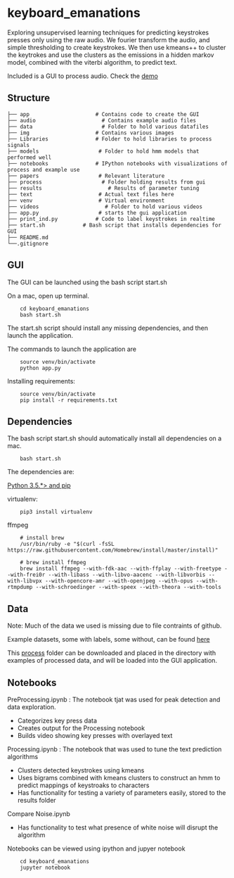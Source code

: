 # keyboard_emanations

Exploring unsupervised learning techniques for predicting keystrokes presses only using the raw audio. We fourier transform the audio, and simple thresholding to create keystrokes. We then use kmeans++ to cluster the keytrokes and use the clusters as the emissions in a hidden markov model, combined with the viterbi algorithm, to predict text. 

Included is a GUI to process audio. Check the [demo](https://www.youtube.com/watch?v=J6ZFBYUAtmM)

## Structure
```
├── app                     # Contains code to create the GUI
├── audio                     # Contains example audio files
├── data	                  # Folder to hold various datafiles
├── img                     # Contains various images
├── Libraries               # Folder to hold libraries to process signals 
├── models                   # Folder to hold hmm models that performed well
├── notebooks               # IPython notebooks with visualizations of process and example use
├── papers                   # Relevant literature
├── process                   # Folder holding results from gui 
├── results                     # Results of parameter tuning
├── text                     # Actual text files here
├── venv                     # Virtual environment
├── videos                     # Folder to hold various videos
├── app.py                   # starts the gui application
├── print_ind.py            # Code to label keystrokes in realtime
├── start.sh            # Bash script that installs dependencies for GUI
├── README.md
└──.gitignore	
```

## GUI

The GUI can be launched using the bash script start.sh

On a mac, open up terminal.
```
    cd keyboard_emanations
    bash start.sh
```

The start.sh script should install any missing dependencies, and then launch the application.

The commands to launch the application are 

```
    source venv/bin/activate
    python app.py
```

Installing requirements:

```
    source venv/bin/activate
    pip install -r requirements.txt
```

## Dependencies 

The bash script start.sh should automatically install all dependencies on a mac. 
```
    bash start.sh
```

The dependencies are:

[Python 3.5.*> and pip](https://www.continuum.io/downloads)

virtualenv:
```
    pip3 install virtualenv
```

ffmpeg

```
    # install brew
    /usr/bin/ruby -e "$(curl -fsSL https://raw.githubusercontent.com/Homebrew/install/master/install)"

    # brew install ffmpeg
    brew install ffmpeg --with-fdk-aac --with-ffplay --with-freetype --with-frei0r --with-libass --with-libvo-aacenc --with-libvorbis --with-libvpx --with-opencore-amr --with-openjpeg --with-opus --with-rtmpdump --with-schroedinger --with-speex --with-theora --with-tools
```

## Data

Note: Much of the data we used is missing due to file contraints of github. 

Example datasets, some with labels, some without, can be found [here](https://drive.google.com/drive/folders/0Bx0bjNPTAO_sc1JwYWpTaHctNzA?usp=sharing)
    
This [process](https://drive.google.com/open?id=0B-gA6It5SMWiQml3NDQ0aHUwVXc) folder can be downloaded and placed in the directory with examples of processed data, and will be loaded into the GUI application.


## Notebooks

PreProcessing.ipynb : The notebook tjat was used for peak detection and data exploration.

- Categorizes key press data
- Creates output for the Processing notebook
- Builds video showing key presses with overlayed text

Processing.ipynb : The notebook that was used to tune the text prediction algorithms

- Clusters detected keystrokes using kmeans 
- Uses bigrams combined with kmeans clusters to construct an hmm to predict mappings of keystroaks to characters 
- Has functionality for testing a variety of parameters easily, stored to the results folder

Compare Noise.ipynb

- Has functionality to test what presence of white noise will disrupt the algorithm


Notebooks can be viewed using ipython and jupyer notebook

```
	cd keyboard_emanations
	jupyter notebook
```


